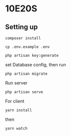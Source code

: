 # 10E20S

## Setting up

    composer install
    
    cp .env.example .env
    
    php artisan key:generate

set Database config, then run

    php artisan migrate

Run server  
   
    php artisan serve

For client

    yarn install
   
then

    yarn watch


